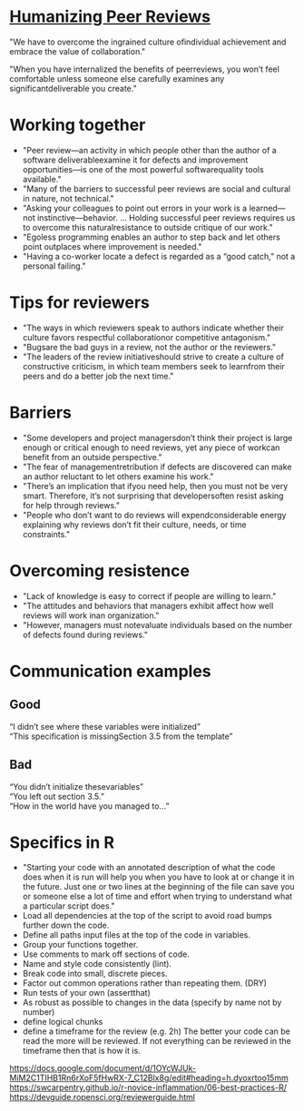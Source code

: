 # [Humanizing Peer Reviews](https://www.processimpact.com/articles/humanizing_reviews.pdf)

"We have to overcome the ingrained culture ofindividual achievement and embrace the value of collaboration."

"When you have internalized the benefits of peerreviews, you won’t feel comfortable unless someone else carefully examines any significantdeliverable you create."

# Working together
* "Peer review—an activity in which people other than the author of a software deliverableexamine it for defects and improvement opportunities—is one of the most powerful softwarequality tools available."
* "Many of the barriers to successful peer reviews are social and cultural in nature, not technical."
* "Asking your colleagues to point out errors in your work is a learned—not instinctive—behavior. ... Holding successful peer reviews requires us to overcome this naturalresistance to outside critique of our work."
* "Egoless programming enables an author to step back and let others point outplaces where improvement is needed."
* "Having a co-worker locate a defect is regarded as a “good catch,” not a personal failing."

# Tips for reviewers
* "The ways in which reviewers speak to authors indicate whether their culture favors respectful collaborationor competitive antagonism."
* "Bugsare the bad guys in a review, not the author or the reviewers."
* "The leaders of the review initiativeshould strive to create a culture of constructive criticism, in which team members seek to learnfrom their peers and do a better job the next time."

# Barriers
* "Some developers and project managersdon’t think their project is large enough or critical enough to need reviews, yet any piece of workcan benefit from an outside perspective."
* "The fear of managementretribution if defects are discovered can make an author reluctant to let others examine his work."
* "There’s an implication that ifyou need help, then you must not be very smart. Therefore, it’s not surprising that developersoften resist asking for help through reviews."
* "People who don’t want to do reviews will expendconsiderable energy explaining why reviews don’t fit their culture, needs, or time constraints."

# Overcoming resistence
* "Lack of knowledge is easy to correct if people are willing to learn."
* "The attitudes and behaviors that managers exhibit affect how well reviews will work inan organization."
* "However, managers must notevaluate individuals based on the number of defects found during reviews."

# Communication examples

## Good
“I didn’t see where these variables were initialized”  
“This specification is missingSection 3.5 from the template”  

## Bad
“You didn’t initialize thesevariables”  
“You left out section 3.5.”   
“How in the world have you managed to...”  

# Specifics in R
* "Starting your code with an annotated description of what the code does when it is run will help you when you have to look at or change it in the future. Just one or two lines at the beginning of the file can save you or someone else a lot of time and effort when trying to understand what a particular script does."
* Load all dependencies at the top of the script to avoid road bumps further down the code.
* Define all paths input files at the top of the code in variables.
* Group your functions together.
* Use comments to mark off sections of code.
* Name and style code consistently (lint).
* Break code into small, discrete pieces.
* Factor out common operations rather than repeating them. (DRY)
* Run tests of your own (assertthat)
* As robust as possible to changes in the data (specify by name not by number)
* define logical chunks
* define a timeframe for the review (e.g. 2h) The better your code can be read the more will be reviewed.
If not everything can be reviewed in the timeframe then that is how it is.

https://docs.google.com/document/d/1OYcWJUk-MiM2C1TIHB1Rn6rXoF5fHwRX-7_C12Blx8g/edit#heading=h.dyoxrtoo15mm  
https://swcarpentry.github.io/r-novice-inflammation/06-best-practices-R/  
https://devguide.ropensci.org/reviewerguide.html

